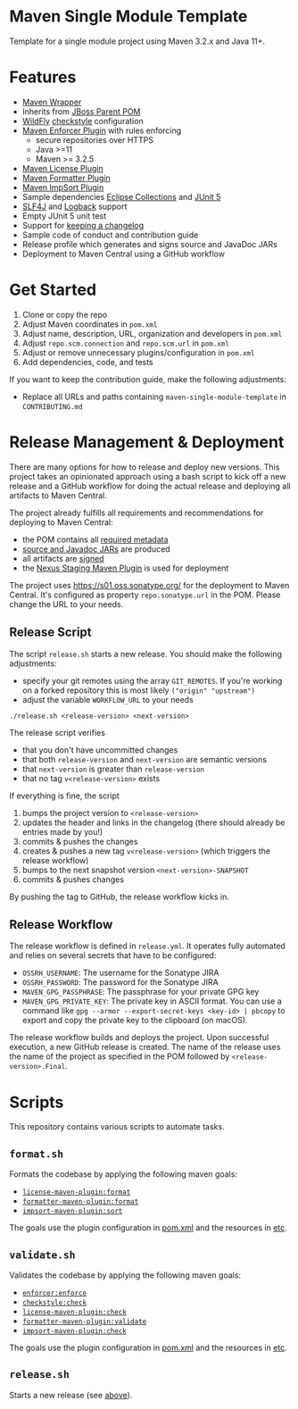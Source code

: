 # Maven Single Module Template

Template for a single module project using Maven 3.2.x and Java 11+.

# Features

- [Maven Wrapper](https://maven.apache.org/wrapper/)
- Inherits from [JBoss Parent POM](https://github.com/jboss/jboss-parent-pom)
- [WildFly](https://github.com/wildfly/wildfly-checkstyle-config) [checkstyle](https://checkstyle.sourceforge.io/) configuration
- [Maven Enforcer Plugin](https://maven.apache.org/enforcer/maven-enforcer-plugin/) with rules enforcing 
  - secure repositories over HTTPS
  - Java >=11 
  - Maven >= 3.2.5
- [Maven License Plugin](https://mycila.carbou.me/license-maven-plugin/)
- [Maven Formatter Plugin](https://code.revelc.net/formatter-maven-plugin/)
- [Maven ImpSort Plugin](https://code.revelc.net/impsort-maven-plugin/)
- Sample dependencies [Eclipse Collections](https://www.eclipse.org/collections/) and [JUnit 5](https://junit.org/junit5/)
- [SLF4J](https://www.slf4j.org/) and [Logback](https://logback.qos.ch/) support
- Empty JUnit 5 unit test
- Support for [keeping a changelog](https://keepachangelog.com/en/1.0.0/)
- Sample code of conduct and contribution guide
- Release profile which generates and signs source and JavaDoc JARs
- Deployment to Maven Central using a GitHub workflow

# Get Started

1. Clone or copy the repo
2. Adjust Maven coordinates in `pom.xml`
3. Adjust name, description, URL, organization and developers in `pom.xml`
4. Adjust `repo.scm.connection` and `repo.scm.url` in `pom.xml`
5. Adjust or remove unnecessary plugins/configuration in `pom.xml`
6. Add dependencies, code, and tests

If you want to keep the contribution guide, make the following adjustments: 

- Replace all URLs and paths containing `maven-single-module-template` in `CONTRIBUTING.md`

# Release Management & Deployment

There are many options for how to release and deploy new versions. This project takes an opinionated approach using a bash script to kick off a new release and a GitHub workflow for doing the actual release and deploying all artifacts to Maven Central. 

The project already fulfills all requirements and recommendations for deploying to Maven Central:

- the POM contains all [required metadata](https://central.sonatype.org/publish/requirements/#sufficient-metadata)
- [source and Javadoc JARs](https://central.sonatype.org/publish/requirements/#supply-javadoc-and-sources) are produced
- all artifacts are [signed](https://central.sonatype.org/publish/requirements/#sign-files-with-gpgpgp)
- the [Nexus Staging Maven Plugin](https://central.sonatype.org/publish/publish-maven/#nexus-staging-maven-plugin-for-deployment-and-release) is used for deployment

The project uses https://s01.oss.sonatype.org/ for the deployment to Maven Central. It's configured as property `repo.sonatype.url` in the POM. Please change the URL to your needs.

## Release Script

The script `release.sh` starts a new release. You should make the following adjustments:

- specify your git remotes using the array `GIT_REMOTES`. If you're working on a forked repository this is most likely `("origin" "upstream")` 
- adjust the variable `WORKFLOW_URL` to your needs

```shell
./release.sh <release-version> <next-version>
```

The release script verifies

- that you don't have uncommitted changes
- that both `release-version` and `next-version` are semantic versions
- that `next-version` is greater than `release-version`
- that no tag `v<release-version>` exists

If everything is fine, the script

1. bumps the project version to `<release-version>`
2. updates the header and links in the changelog (there should already be entries made by you!)
3. commits & pushes the changes
4. creates & pushes a new tag `v<release-version>` (which triggers the release workflow)
5. bumps to the next snapshot version `<next-version>-SNAPSHOT`
6. commits & pushes changes

By pushing the tag to GitHub, the release workflow kicks in.

## Release Workflow

The release workflow is defined in `release.yml`. It operates fully automated and relies on several secrets that have to be configured:

- `OSSRH_USERNAME`: The username for the Sonatype JIRA
- `OSSRH_PASSWORD`: The password for the Sonatype JIRA
- `MAVEN_GPG_PASSPHRASE`: The passphrase for your private GPG key
- `MAVEN_GPG_PRIVATE_KEY`: The private key in ASCII format. You can use a command like `gpg --armor --export-secret-keys <key-id> | pbcopy` to export and copy the private key to the clipboard (on macOS). 

The release workflow builds and deploys the project. Upon successful execution, a new GitHub release is created. The name of the release uses the name of the project as specified in the POM followed by `<release-version>.Final`. 

# Scripts

This repository contains various scripts to automate tasks.

## `format.sh`

Formats the codebase by applying the following maven goals:

- [`license-maven-plugin:format`](https://mycila.carbou.me/license-maven-plugin/#goals)
- [`formatter-maven-plugin:format`](https://code.revelc.net/formatter-maven-plugin/format-mojo.html)
- [`impsort-maven-plugin:sort`](https://code.revelc.net/impsort-maven-plugin/sort-mojo.html)

The goals use the plugin configuration in [pom.xml](pom.xml) and the resources in [etc](etc).

## `validate.sh`

Validates the codebase by applying the following maven goals:

- [`enforcer:enforce`](https://maven.apache.org/enforcer/maven-enforcer-plugin/enforce-mojo.html)
- [`checkstyle:check`](https://maven.apache.org/plugins/maven-checkstyle-plugin/check-mojo.html)
- [`license-maven-plugin:check`](https://mycila.carbou.me/license-maven-plugin/#goals)
- [`formatter-maven-plugin:validate`](https://code.revelc.net/formatter-maven-plugin/validate-mojo.html)
- [`impsort-maven-plugin:check`](https://code.revelc.net/impsort-maven-plugin/check-mojo.html)

The goals use the plugin configuration in [pom.xml](pom.xml) and the resources in [etc](etc).

## `release.sh`

Starts a new release (see [above](#release-management--deployment)). 
